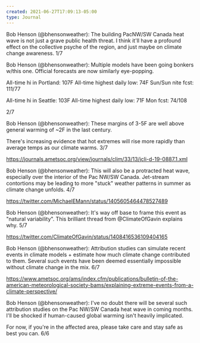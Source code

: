 ```yaml
---
created: 2021-06-27T17:09:13-05:00
type: Journal
---
```


Bob Henson (@bhensonweather): The building PacNW/SW Canada heat wave is not just a grave public health threat. I think it'll have a profound effect on the collective psyche of the region, and just maybe on climate change awareness. 1/7

Bob Henson (@bhensonweather): Multiple models have been going bonkers w/this one. Official forecasts are now similarly eye-popping. 

All-time hi in Portland: 107F
All-time highest daily low: 74F
Sun/Sun nite fcst: 111/77

All-time hi in Seattle: 103F
All-time highest daily low: 71F
Mon fcst:  74/108

2/7

Bob Henson (@bhensonweather): These margins of 3-5F are well above general warming of ~2F in the last century. 

There's increasing evidence that hot extremes will rise more rapidly than average temps as our climate warms. 3/7

https://journals.ametsoc.org/view/journals/clim/33/13/jcli-d-19-0887.1.xml

Bob Henson (@bhensonweather): This will also be a protracted heat wave, especially over the interior of the Pac NW/SW Canada. Jet-stream contortions may be leading to more "stuck" weather patterns in summer as climate change unfolds. 4/7

https://twitter.com/MichaelEMann/status/1405605464478527489

Bob Henson (@bhensonweather): It's way off base to frame this event as "natural variability". This brilliant thread from @ClimateOfGavin explains why. 5/7

https://twitter.com/ClimateOfGavin/status/1408416536109404165

Bob Henson (@bhensonweather): Attribution studies can simulate recent events in climate models + estimate how much climate change contributed to them. Several such events have been deemed essentially impossible without climate change in the mix. 6/7

https://www.ametsoc.org/ams/index.cfm/publications/bulletin-of-the-american-meteorological-society-bams/explaining-extreme-events-from-a-climate-perspective/

Bob Henson (@bhensonweather): I've no doubt there will be several such attribution studies on the Pac NW/SW Canada heat wave in coming months. I'll be shocked if human-caused global warming isn't heavily implicated. 

For now, if you're in the affected area, please take care and stay safe as best you can. 6/6